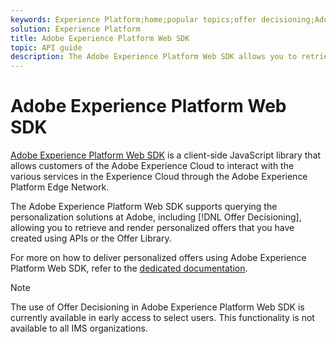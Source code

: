 ```yaml
---
keywords: Experience Platform;home;popular topics;offer decisioning;Adobe Experience Platform Web SDK
solution: Experience Platform
title: Adobe Experience Platform Web SDK
topic: API guide
description: The Adobe Experience Platform Web SDK allows you to retrieve and render personalized offers that you have created using APIs or the Offer Library.
---
```


# Adobe Experience Platform Web SDK

[Adobe Experience Platform Web SDK](https://experienceleague.adobe.com/docs/experience-platform/edge/home.html?lang=en#video-overview) is a client-side JavaScript library that allows customers of the Adobe Experience Cloud to interact with the various services in the Experience Cloud through the Adobe Experience Platform Edge Network.

The Adobe Experience Platform Web SDK supports querying the personalization solutions at Adobe, including [!DNL Offer Decisioning], allowing you to retrieve and render personalized offers that you have created using APIs or the Offer Library.

For more on how to deliver personalized offers using Adobe Experience Platform Web SDK, refer to the [dedicated documentation](https://experienceleague.adobe.com/docs/experience-platform/edge/personalization/offer-decisioning/offer-decisioning-overview.html?lang=en#enabling-offer-decisioning).

>[!NOTE]
>
>The use of Offer Decisioning in Adobe Experience Platform Web SDK is currently available in early access to select users. This functionality is not available to all IMS organizations.

